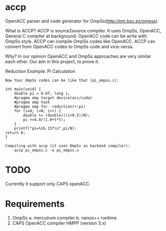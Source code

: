 accp
====

OpenACC parser and code generator for OmpSs(http://pm.bsc.es/ompss).

What is ACCP?
ACCP is source2source compiler. It uses OmpSs, OpenACC, General C compiler at background.
OpenACC code can be write with OmpSs style.
ACCP can compile OmpSs codes like OpenACC. 
ACCP can convert from OpenACC codes to OmpSs code and vice-versa.

Why?
In our opinion OpenACC and OmpSs approaches are very similar each other. Our aim in this project, to prove it.
 

Reduction Example: Pi Calculation

	Now Your OmpSs codes can be like that (pi_ompss.c): 

    int main(void) {
 		double pi = 0.0f; long i;
  		#pragma omp target device(acc/cuda)
  		#pragma omp task
  		#pragma omp for  reduction(+:pi)
  		for (i=0; i<N; i++) {
     		double t= (double)((i+0.5)/N);
     		pi +=4.0/(1.0+t*t);
  		}
 		printf("pi=%16.15f\n",pi/N);
 	return 0;
	}

	Compiling with accp (it uses OmpSs as backend compiler):
		accp pi_ompss.c -o pi_ompss.x

TODO
====
Currently it support only CAPS openACC. 

Requirements
====
1. OmpSs
	a. mercuirum compiler
	b. nanos++ runtime
2. CAPS OpenACC compiler HMPP (version 3.x)
